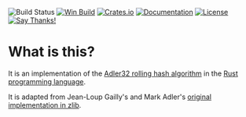 ![Build Status](https://github.com/remram44/adler32-rs/workflows/Test/badge.svg)
[![Win Build](https://ci.appveyor.com/api/projects/status/ekyg20rd6rwrus64/branch/master?svg=true)](https://ci.appveyor.com/project/remram44/adler32-rs)
[![Crates.io](https://img.shields.io/crates/v/adler32.svg)](https://crates.io/crates/adler32)
[![Documentation](https://docs.rs/adler32/badge.svg)](https://docs.rs/adler32)
[![License](https://img.shields.io/crates/l/adler32.svg)](https://github.com/remram44/adler32-rs/blob/master/LICENSE)
[![Say Thanks!](https://img.shields.io/badge/Say%20Thanks-!-1EAEDB.svg)](https://saythanks.io/to/remram44)

What is this?
=============

It is an implementation of the [Adler32 rolling hash algorithm](https://en.wikipedia.org/wiki/Adler-32) in the [Rust programming language](https://www.rust-lang.org/).

It is adapted from Jean-Loup Gailly's and Mark Adler's [original implementation in zlib](https://github.com/madler/zlib/blob/2fa463bacfff79181df1a5270fb67cc679a53e71/adler32.c).
